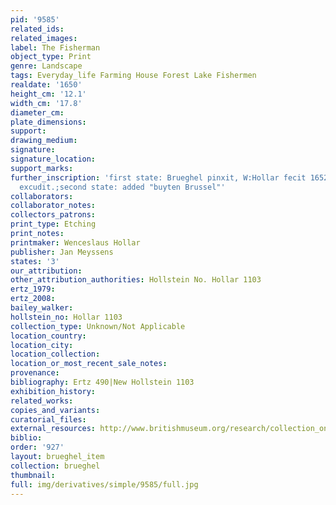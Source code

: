 ```yaml
---
pid: '9585'
related_ids: 
related_images: 
label: The Fisherman
object_type: Print
genre: Landscape
tags: Everyday_life Farming House Forest Lake Fishermen
realdate: '1650'
height_cm: '12.1'
width_cm: '17.8'
diameter_cm: 
plate_dimensions: 
support: 
drawing_medium: 
signature: 
signature_location: 
support_marks: 
further_inscription: 'first state: Brueghel pinxit, W:Hollar fecit 1652, I Meyssens
  excudit.;second state: added "buyten Brussel"'
collaborators: 
collaborator_notes: 
collectors_patrons: 
print_type: Etching
print_notes: 
printmaker: Wenceslaus Hollar
publisher: Jan Meyssens
states: '3'
our_attribution: 
other_attribution_authorities: Hollstein No. Hollar 1103
ertz_1979: 
ertz_2008: 
bailey_walker: 
hollstein_no: Hollar 1103
collection_type: Unknown/Not Applicable
location_country: 
location_city: 
location_collection: 
location_or_most_recent_sale_notes: 
provenance: 
bibliography: Ertz 490|New Hollstein 1103
exhibition_history: 
related_works: 
copies_and_variants: 
curatorial_files: 
external_resources: http://www.britishmuseum.org/research/collection_online/collection_object_details.aspx?assetId=48067001&objectId=1504400&partId=1
biblio: 
order: '927'
layout: brueghel_item
collection: brueghel
thumbnail: 
full: img/derivatives/simple/9585/full.jpg
---
```

